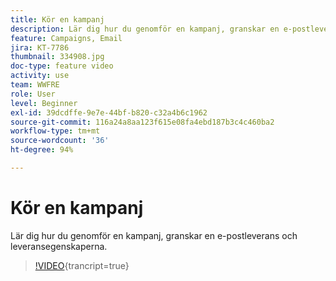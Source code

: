 ```yaml
---
title: Kör en kampanj
description: Lär dig hur du genomför en kampanj, granskar en e-postleverans och leveransegenskaperna.
feature: Campaigns, Email
jira: KT-7786
thumbnail: 334908.jpg
doc-type: feature video
activity: use
team: WWFRE
role: User
level: Beginner
exl-id: 39dcdffe-9e7e-44bf-b820-c32a4b6c1962
source-git-commit: 116a24a8aa123f615e08fa4ebd187b3c4c460ba2
workflow-type: tm+mt
source-wordcount: '36'
ht-degree: 94%

---
```


# Kör en kampanj

Lär dig hur du genomför en kampanj, granskar en e-postleverans och leveransegenskaperna.

>[!VIDEO](https://video.tv.adobe.com/v/334908?quality=12&learn=on){trancript=true}
